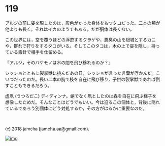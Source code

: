 # 119

アルジの前に姿を現したのは，灰色がかった身体をもつタコだった。二本の腕が他よりも長く，それはイカのようでもある。だが胴体は長くない。  

この世界には，空を覆うほどの浮遊するクラゲや，悪臭の山を根城とするカニや，群れで狩りをするタコがいる。そしてこのタコは，木の上で姿を隠し，持っている毒針で相手を仕留める。  

『アルジ，そのバケモノは木の間を飛び移れるのか？』  

シッショとともに裂掌獣に挑んだあの日，シッショが言った言葉が浮かんだ。こいつだったのだ。長い二本の腕で枝を自在に飛び移り，子供の裂掌獣であれば倒すこともできるだろう。  

虚凧 (うつろだこ) ディディンナ。蛸でなく凧としたのは森を自在に飛ぶ様子を想像したためだ。そんなことはどうでもいい。今は迫るこの個体と，背後に隠れているであろう別個体にどう対処するか，その方がはるかに重要なのだ。  

<br>  
<br>  
(c) 2018 jamcha (jamcha.aa@gmail.com).  

[![img](http://i.creativecommons.org/l/by-nc-sa/4.0/88x31.png)](http://creativecommons.org/licenses/by-nc-sa/4.0/deed)
